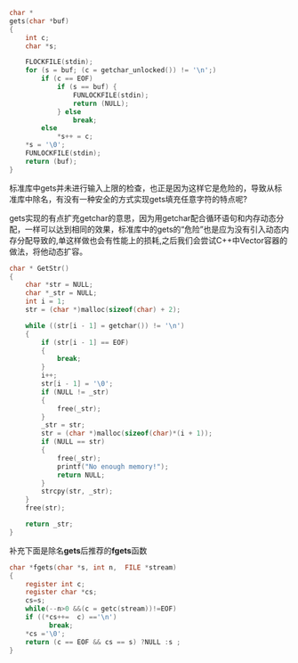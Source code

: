 ```C
char *
gets(char *buf)
{
	int c;
	char *s;

	FLOCKFILE(stdin);
	for (s = buf; (c = getchar_unlocked()) != '\n';)
		if (c == EOF)
			if (s == buf) {
				FUNLOCKFILE(stdin);
				return (NULL);
			} else
				break;
		else
			*s++ = c;
	*s = '\0';
	FUNLOCKFILE(stdin);
	return (buf);
}
```

标准库中gets并未进行输入上限的检查，也正是因为这样它是危险的，导致从标准库中除名，有没有一种安全的方式实现gets填充任意字符的特点呢?

gets实现的有点扩充getchar的意思，因为用getchar配合循环语句和内存动态分配，一样可以达到相同的效果，标准库中的gets的“危险”也是应为没有引入动态内存分配导致的,单这样做也会有性能上的损耗,之后我们会尝试C++中Vector容器的做法，将他动态扩容。

```c
char * GetStr()
{
	char *str = NULL;
	char *_str = NULL;
	int i = 1;
	str = (char *)malloc(sizeof(char) + 2);

	while ((str[i - 1] = getchar()) != '\n')
	{
		if (str[i - 1] == EOF)
		{
			break;
		}
		i++;
		str[i - 1] = '\0';
		if (NULL != _str)
		{
			free(_str);
		}
		_str = str;
		str = (char *)malloc(sizeof(char)*(i + 1));
		if (NULL == str)
		{
			free(_str);
			printf("No enough memory!");
			return NULL;
		}
		strcpy(str, _str);
	}
	free(str);

	return _str;
}
```



补充下面是除名**gets**后推荐的**fgets**函数

```c
char *fgets(char *s, int n,  FILE *stream)
{
    register int c;
    register char *cs;
    cs=s;
    while(--n>0 &&(c = getc(stream))!=EOF)
    if ((*cs++=  c) =='\n')
          break;
    *cs ='\0';
    return (c == EOF && cs == s) ?NULL :s ;
}
```

